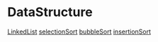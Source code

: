 # DataStructure

[LinkedList](https://github.com/haileykim1/DataStructure/blob/master/DataStructure/LinkedList.cpp)
[selectionSort](https://github.com/haileykim1/DataStructure/blob/master/DataStructure/selectionSort.cpp)
[bubbleSort](https://github.com/haileykim1/DataStructure/blob/master/DataStructure/bubbleSort.cpp)
[insertionSort](https://github.com/haileykim1/DataStructure/blob/master/DataStructure/insertionSort.cpp)
